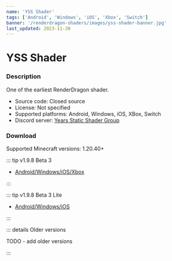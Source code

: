 ```yaml
---
name: 'YSS Shader'
tags: ['Android', 'Windows', 'iOS', 'Xbox', 'Switch']
banner: '/renderdragon-shaders/images/yss-shader-banner.jpg'
last_updated: 2023-11-30
---
```


# YSS Shader

<Gallery 
alt='YSS Screenshots'
:images="[
    '/renderdragon-shaders/images/yss-shader-banner.jpg',
    '/renderdragon-shaders/images/yss-shader-banner.jpg',
    '/renderdragon-shaders/images/yss-shader-banner.jpg',
    '/renderdragon-shaders/images/yss-shader-banner.jpg'
    ]"
/>

### Description

One of the earliest RenderDragon shader. 

* Source code: Closed source
* License: Not specified
* Supported platforms: Android, Windows, iOS, XBox, Switch
* Discord server: [Years Static Shader Group](https://discord.gg/yss)

### Download <Badge type="warning" text="Beta" />

Supported Minecraft versions: 1.20.40+

::: tip v1.9.8 Beta 3

* [Android/Windows/iOS/Xbox](https://cdn.discordapp.com/attachments/972141088607436890/1122184775910825984/YSS_RD_1.9.8_Beta3.zip)

:::

::: tip v1.9.8 Beta 3 Lite

* [Android/Windows/iOS](https://cdn.discordapp.com/attachments/972141088607436890/1122433056637190224/YSS_RD_1.9.8_Beta3_Lite.zip)

:::

::: details Older versions

 TODO - add older versions 

:::